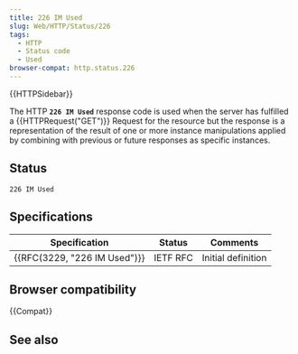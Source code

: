 ```yaml
---
title: 226 IM Used
slug: Web/HTTP/Status/226
tags:
  - HTTP
  - Status code
  - Used
browser-compat: http.status.226
---
```

{{HTTPSidebar}}

The HTTP **`226 IM Used`** response code is used when the server has fulfilled a {{HTTPRequest("GET")}} Request for the resource but the response is a representation of the result of one or more instance manipulations applied by combining with previous or future responses as specific instances. 

## Status

```
226 IM Used
```

## Specifications

| Specification                                | Status   | Comments           |
| -------------------------------------------- | -------- | ------------------ |
| {{RFC(3229, "226 IM Used")}} | IETF RFC | Initial definition |

## Browser compatibility

{{Compat}}

## See also
